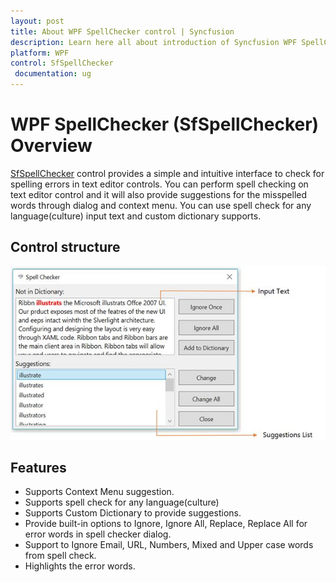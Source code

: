 ```yaml
---
layout: post
title: About WPF SpellChecker control | Syncfusion
description: Learn here all about introduction of Syncfusion WPF SpellChecker (SfSpellChecker) control, its elements and more.
platform: WPF
control: SfSpellChecker 
 documentation: ug
---
```


# WPF SpellChecker (SfSpellChecker) Overview

[SfSpellChecker](https://help.syncfusion.com/cr/wpf/Syncfusion.Windows.Controls.SfSpellChecker.html) control provides a simple and intuitive interface to check for spelling errors in text editor controls. You can perform spell checking on text editor control and it will also provide suggestions for the misspelled words through dialog and context menu. You can use spell check for any language(culture) input text and custom dictionary supports. 

## Control structure

![Control Structure of WPF SfSpellChecker](overview-images/overview.jpeg)

## Features

* Supports Context Menu suggestion.
* Supports spell check for any language(culture)
* Supports Custom Dictionary to provide suggestions.
* Provide built-in options to Ignore, Ignore All, Replace, Replace All for error words in spell checker dialog.
* Support to Ignore Email, URL, Numbers, Mixed and Upper case words from spell check.
* Highlights the error words.

